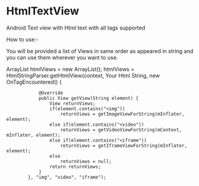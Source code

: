 HtmlTextView
============

Android Text view with Html text with all tags supported

How to use:-

You will be provided a list of Views in same order as appeared in string and you can use them wherever you want to use.


ArrayList<View> htmlViews = new ArrayList<View>();
			htmlViews = HtmlStringParser.getHtmlView(context, Your Html String, new OnTagEncountered() {

				@Override
				public View getView(String element) {
					View returnViews;
					if(element.contains("<img"))
						returnViews = getImageViewForString(mInflater, element);
					else if(element.contains("<video"))
						returnViews = getVideoViewForString(mContext, mInflater, element);
					else if(element.contains("<iframe"))
						returnViews = getIframeViewForString(mInflater, element);
					else
						returnViews = null;
					return returnViews;
				}
			}, "img", "video", "iframe");
